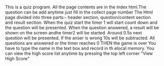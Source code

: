 
This is a quiz program. All the page contents are in the index html.The question can be add anytime just fill in the collect page number
The Html page divided into three parts:- header section, question/content section and result section.
When the quiz start the timer 1 will start count down and the question will be presented.
When the question answered, a result will be shown on the screen andhe timer2  will be started.
Around 0.5s next question will be presented. 
If the anser is wrong 10s will be subtracted.
All questions are answered or the timer reaches 0 THEN the game is over
You have to type the name in the text box and record in th elocal memory.
You can view the high score list anytime by pressing the top left corner "View High Score"

